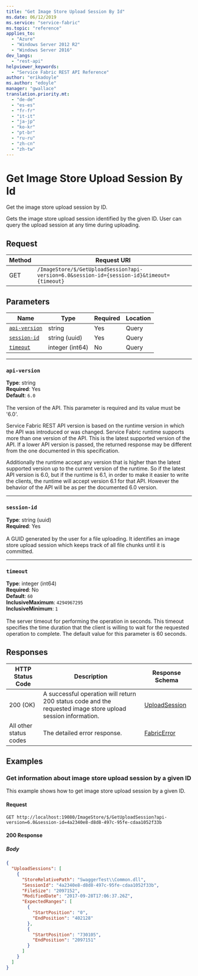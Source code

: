```yaml
---
title: "Get Image Store Upload Session By Id"
ms.date: 06/12/2019
ms.service: "service-fabric"
ms.topic: "reference"
applies_to: 
  - "Azure"
  - "Windows Server 2012 R2"
  - "Windows Server 2016"
dev_langs: 
  - "rest-api"
helpviewer_keywords: 
  - "Service Fabric REST API Reference"
author: "erikadoyle"
ms.author: "edoyle"
manager: "gwallace"
translation.priority.mt: 
  - "de-de"
  - "es-es"
  - "fr-fr"
  - "it-it"
  - "ja-jp"
  - "ko-kr"
  - "pt-br"
  - "ru-ru"
  - "zh-cn"
  - "zh-tw"
---
```

# Get Image Store Upload Session By Id
Get the image store upload session by ID.

Gets the image store upload session identified by the given ID. User can query the upload session at any time during uploading. 


## Request
| Method | Request URI |
| ------ | ----------- |
| GET | `/ImageStore/$/GetUploadSession?api-version=6.0&session-id={session-id}&timeout={timeout}` |


## Parameters
| Name | Type | Required | Location |
| --- | --- | --- | --- |
| [`api-version`](#api-version) | string | Yes | Query |
| [`session-id`](#session-id) | string (uuid) | Yes | Query |
| [`timeout`](#timeout) | integer (int64) | No | Query |

____
### `api-version`
__Type__: string <br/>
__Required__: Yes<br/>
__Default__: `6.0` <br/>
<br/>
The version of the API. This parameter is required and its value must be '6.0'.

Service Fabric REST API version is based on the runtime version in which the API was introduced or was changed. Service Fabric runtime supports more than one version of the API. This is the latest supported version of the API. If a lower API version is passed, the returned response may be different from the one documented in this specification.

Additionally the runtime accept any version that is higher than the latest supported version up to the current version of the runtime. So if the latest API version is 6.0, but if the runtime is 6.1, in order to make it easier to write the clients, the runtime will accept version 6.1 for that API. However the behavior of the API will be as per the documented 6.0 version.


____
### `session-id`
__Type__: string (uuid) <br/>
__Required__: Yes<br/>
<br/>
A GUID generated by the user for a file uploading. It identifies an image store upload session which keeps track of all file chunks until it is committed.

____
### `timeout`
__Type__: integer (int64) <br/>
__Required__: No<br/>
__Default__: `60` <br/>
__InclusiveMaximum__: `4294967295` <br/>
__InclusiveMinimum__: `1` <br/>
<br/>
The server timeout for performing the operation in seconds. This timeout specifies the time duration that the client is willing to wait for the requested operation to complete. The default value for this parameter is 60 seconds.

## Responses

| HTTP Status Code | Description | Response Schema |
| --- | --- | --- |
| 200 (OK) | A successful operation will return 200 status code and the requested image store upload session information.<br/> | [UploadSession](sfclient-v65-model-uploadsession.md) |
| All other status codes | The detailed error response.<br/> | [FabricError](sfclient-v65-model-fabricerror.md) |

## Examples

### Get information about image store upload session by a given ID

This example shows how to get image store upload session by a given ID.

#### Request
```
GET http://localhost:19080/ImageStore/$/GetUploadSession?api-version=6.0&session-id=4a2340e8-d8d8-497c-95fe-cdaa1052f33b
```

#### 200 Response
##### Body
```json
{
  "UploadSessions": [
    {
      "StoreRelativePath": "SwaggerTest\\Common.dll",
      "SessionId": "4a2340e8-d8d8-497c-95fe-cdaa1052f33b",
      "FileSize": "2097152",
      "ModifiedDate": "2017-09-28T17:06:37.26Z",
      "ExpectedRanges": [
        {
          "StartPosition": "0",
          "EndPosition": "402128"
        },
        {
          "StartPosition": "730105",
          "EndPosition": "2097151"
        }
      ]
    }
  ]
}
```

